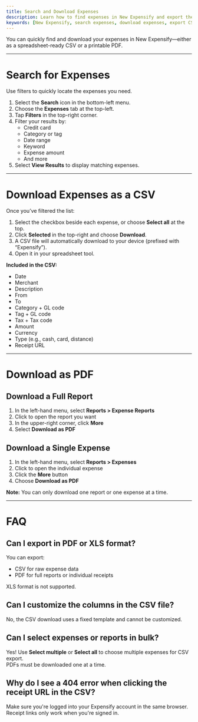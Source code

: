 ```yaml
---
title: Search and Download Expenses
description: Learn how to find expenses in New Expensify and export them as a CSV or PDF.
keywords: [New Expensify, search expenses, download expenses, export CSV, export PDF, download report, download receipt]
---
```

<div id="new-expensify" markdown="1">

You can quickly find and download your expenses in New Expensify—either as a spreadsheet-ready CSV or a printable PDF.

---

# Search for Expenses

Use filters to quickly locate the expenses you need.

1. Select the **Search** icon in the bottom-left menu.
2. Choose the **Expenses** tab at the top-left.
3. Tap **Filters** in the top-right corner.
4. Filter your results by:
   - Credit card
   - Category or tag
   - Date range
   - Keyword
   - Expense amount
   - And more
5. Select **View Results** to display matching expenses.

---

# Download Expenses as a CSV

Once you’ve filtered the list:

1. Select the checkbox beside each expense, or choose **Select all** at the top.
2. Click **Selected** in the top-right and choose **Download**.
3. A CSV file will automatically download to your device (prefixed with “Expensify”).
4. Open it in your spreadsheet tool.

**Included in the CSV:**
- Date  
- Merchant  
- Description  
- From  
- To  
- Category + GL code  
- Tag + GL code  
- Tax + Tax code  
- Amount  
- Currency  
- Type (e.g., cash, card, distance)  
- Receipt URL

---

# Download as PDF

## Download a Full Report

1. In the left-hand menu, select **Reports > Expense Reports**
2. Click to open the report you want
3. In the upper-right corner, click **More**
4. Select **Download as PDF**

## Download a Single Expense

1. In the left-hand menu, select **Reports > Expenses**
2. Click to open the individual expense
3. Click the **More** button
4. Choose **Download as PDF**

**Note:** You can only download one report or one expense at a time.

---

# FAQ

## Can I export in PDF or XLS format?

You can export:
- CSV for raw expense data
- PDF for full reports or individual receipts  

XLS format is not supported.

## Can I customize the columns in the CSV file?

No, the CSV download uses a fixed template and cannot be customized.

## Can I select expenses or reports in bulk?

Yes! Use **Select multiple** or **Select all** to choose multiple expenses for CSV export.  
PDFs must be downloaded one at a time.

## Why do I see a 404 error when clicking the receipt URL in the CSV?

Make sure you're logged into your Expensify account in the same browser. Receipt links only work when you're signed in.

</div>
